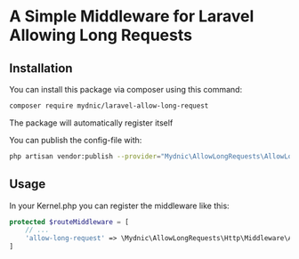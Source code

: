 # A Simple Middleware for Laravel Allowing Long Requests

## Installation

You can install this package via composer using this command:

```bash
composer require mydnic/laravel-allow-long-request
```

The package will automatically register itself

You can publish the config-file with:

```bash
php artisan vendor:publish --provider="Mydnic\AllowLongRequests\AllowLongRequestsServiceProvider" --tag="config"
```

## Usage

In your Kernel.php you can register the middleware like this:

```php
protected $routeMiddleware = [
    // ...
    'allow-long-request' => \Mydnic\AllowLongRequests\Http\Middleware\AllowLongRequests::class,
]
```
